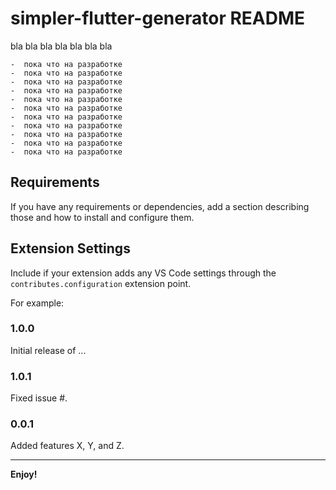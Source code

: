 # simpler-flutter-generator README

bla bla bla bla bla bla bla 

    -  пока что на разработке
    -  пока что на разработке
    -  пока что на разработке
    -  пока что на разработке
    -  пока что на разработке
    -  пока что на разработке
    -  пока что на разработке
    -  пока что на разработке
    -  пока что на разработке
    -  пока что на разработке
    -  пока что на разработке

## Requirements

If you have any requirements or dependencies, add a section describing those and how to install and configure them.

## Extension Settings

Include if your extension adds any VS Code settings through the `contributes.configuration` extension point.

For example:


### 1.0.0

Initial release of ...

### 1.0.1

Fixed issue #.

### 0.0.1

Added features X, Y, and Z.

---
 
**Enjoy!**
